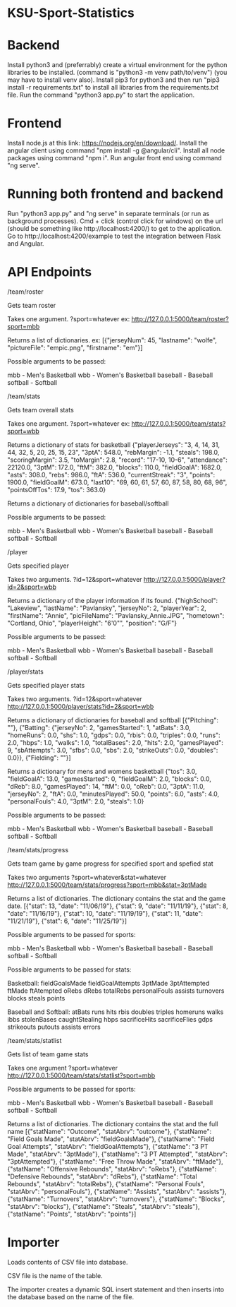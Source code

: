 # KSU-Sport-Statistics

# Backend
Install python3 and (preferrably) create a virtual environment for the python libraries to be installed. (command is "python3 -m venv path/to/venv") (you may have to install venv also).
Install pip3 for python3 and then run "pip3 install -r requirements.txt" to install all libraries from the requirements.txt file.
Run the command "python3 app.py" to start the application.

# Frontend
Install node.js at this link: https://nodejs.org/en/download/.
Install the angular client using command "npm install -g @angular/cli".
Install all node packages using command "npm i".
Run angular front end using command "ng serve".

# Running both frontend and backend
Run "python3 app.py" and "ng serve" in separate terminals (or run as background processes).
Cmd + click (control click for windows) on the url (should be something like http://localhost:4200/) to get to the application.
Go to http://localhost:4200/example to test the integration between Flask and Angular.

# API Endpoints
/team/roster

Gets team roster

Takes one argument. ?sport=whatever
ex: http://127.0.0.1:5000/team/roster?sport=mbb

Returns a list of dictionaries.
ex: [{"jerseyNum": 45, "lastname": "wolfe", "pictureFile": "empic.png", "firstname": "em"}]

Possible arguments to be passed:

mbb - Men's Basketball
wbb - Women's Basketball
baseball - Baseball
softball - Softball


/team/stats

Gets team overall stats

Takes one argument. ?sport=whatever
ex: http://127.0.0.1:5000/team/stats?sport=wbb

Returns a dictionary of stats for basketball
{"playerJerseys": "3, 4, 14, 31, 44, 32, 5, 20, 25, 15, 23", "3ptA": 548.0, "rebMargin": -1.1, "steals": 198.0, "scoringMargin": 3.5, "toMargin": 2.8, "record": "17-10, 10-6", "attendance": 22120.0, "3ptM": 172.0, "ftM": 382.0, "blocks": 110.0, "fieldGoalA": 1682.0, "asts": 308.0, "rebs": 986.0, "ftA": 536.0, "currentStreak": "3", "points": 1900.0, "fieldGoalM": 673.0, "last10": "69, 60, 61, 57, 60, 87, 58, 80, 68, 96", "pointsOffTos": 17.9, "tos": 363.0}

Returns a dictionary of dictionaries for baseball/softball


Possible arguments to be passed:

mbb - Men's Basketball
wbb - Women's Basketball
baseball - Baseball
softball - Softball



/player

Gets specified player

Takes two arguments. ?id=12&sport=whatever
http://127.0.0.1:5000/player?id=2&sport=wbb

Returns a dictionary of the player information if its found.
{"highSchool": "Lakeview", "lastName": "Pavlansky", "jerseyNo": 2, "playerYear": 2, "firstName": "Annie", "picFileName": "Pavlansky_Annie.JPG", "hometown": "Cortland, Ohio", "playerHeight": "6'0\"", "position": "G/F"}


Possible arguments to be passed:

mbb - Men's Basketball
wbb - Women's Basketball
baseball - Baseball
softball - Softball


/player/stats

Gets specified player stats

Takes two arguments. ?id=12&sport=whatever
http://127.0.0.1:5000/player/stats?id=2&sport=wbb

Returns a dictionary of dictionaries for baseball and softball
[{"Pitching": ""}, {"Batting": {"jerseyNo": 2, "gamesStarted": 1, "atBats": 3.0, "homeRuns": 0.0, "shs": 1.0, "gdps": 0.0, "rbis": 0.0, "triples": 0.0, "runs": 2.0, "hbps": 1.0, "walks": 1.0, "totalBases": 2.0, "hits": 2.0, "gamesPlayed": 9, "sbAttempts": 3.0, "sfbs": 0.0, "sbs": 2.0, "strikeOuts": 0.0, "doubles": 0.0}}, {"Fielding": ""}]

Returns a dictionary for mens and womens basketball
{"tos": 3.0, "fieldGoalA": 13.0, "gamesStarted": 0, "fieldGoalM": 2.0, "blocks": 0.0, "dReb": 8.0, "gamesPlayed": 14, "ftM": 0.0, "oReb": 0.0, "3ptA": 11.0, "jerseyNo": 2, "ftA": 0.0, "minutesPlayed": 50.0, "points": 6.0, "asts": 4.0, "personalFouls": 4.0, "3ptM": 2.0, "steals": 1.0}

Possible arguments to be passed:

mbb - Men's Basketball
wbb - Women's Basketball
baseball - Baseball
softball - Softball


/team/stats/progress

Gets team game by game progress for specified sport and spefied stat

Takes two arguments ?sport=whatever&stat=whatever
http://127.0.0.1:5000/team/stats/progress?sport=mbb&stat=3ptMade

Returns a list of dictionaries. The dictionary contains the stat and the game date.
[{"stat": 13, "date": "11/06/19"}, {"stat": 9, "date": "11/11/19"}, {"stat": 8, "date": "11/16/19"}, {"stat": 10, "date": "11/19/19"}, {"stat": 11, "date": "11/21/19"}, {"stat": 6, "date": "11/25/19"}]

Possible arguments to be passed for sports:

mbb - Men's Basketball
wbb - Women's Basketball
baseball - Baseball
softball - Softball

Possible arguments to be passed for stats:

Basketball:
fieldGoalsMade
fieldGoalAttempts
3ptMade
3ptAttempted
ftMade
ftAtempted
oRebs
dRebs
totalRebs
personalFouls
assists
turnovers
blocks
steals
points

Baseball and Softball:
atBats
runs
hits
rbis
doubles
triples
homeruns
walks
ibbs
stolenBases
caughtStealing
hbps
sacrificeHits
sacrificeFlies
gdps
strikeouts
putouts
assists
errors


/team/stats/statlist

Gets list of team game stats

Takes one argument ?sport=whatever
http://127.0.0.1:5000/team/stats/statlist?sport=mbb


Possible arguments to be passed for sports:

mbb - Men's Basketball
wbb - Women's Basketball
baseball - Baseball
softball - Softball


Returns a list of dictionaries. The dictionary contains the stat and the full name
[{"statName": "Outcome", "statAbrv": "outcome"}, {"statName": "Field Goals Made", "statAbrv": "fieldGoalsMade"}, {"statName": "Field Goal Attempts", "statAbrv": "fieldGoalAttempts"}, {"statName": "3 PT Made", "statAbrv": "3ptMade"}, {"statName": "3 PT Attempted", "statAbrv": "3ptAttempted"}, {"statName": "Free Throw Made", "statAbrv": "ftMade"}, {"statName": "Offensive Rebounds", "statAbrv": "oRebs"}, {"statName": "Defensive Rebounds", "statAbrv": "dRebs"}, {"statName": "Total Rebounds", "statAbrv": "totalRebs"}, {"statName": "Personal Fouls", "statAbrv": "personalFouls"}, {"statName": "Assists", "statAbrv": "assists"}, {"statName": "Turnovers", "statAbrv": "turnovers"}, {"statName": "Blocks", "statAbrv": "blocks"}, {"statName": "Steals", "statAbrv": "steals"}, {"statName": "Points", "statAbrv": "points"}]

# Importer

Loads contents of CSV file into database.

CSV file is the name of the table.

The importer creates a dynamic SQL insert statement and then inserts into the database based on the name of the file.